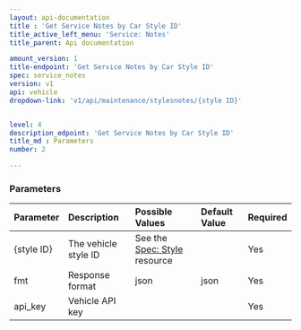 ```yaml
---
layout: api-documentation
title : 'Get Service Notes by Car Style ID'
title_active_left_menu: 'Service: Notes'
title_parent: Api documentation

amount_version: 1
title-endpoint: 'Get Service Notes by Car Style ID'
spec: service_notes
version: v1
api: vehicle
dropdown-link: 'v1/api/maintenance/stylesnotes/{style ID}'


level: 4
description_edpoint: 'Get Service Notes by Car Style ID'
title_md : Parameters
number: 2

---
```


### Parameters

| Parameter  | Description                           | Possible Values   | Default Value | Required |
|:-----------|:--------------------------------------|:----------------- |:------------- |:-------- |
| {style ID} | The vehicle style ID                  | See the [Spec: Style](/api-documentation/vehicle/spec_style/v2/) resource | | Yes     |
| fmt        | Response format                       | json              | json          | Yes      |
| api_key    | Vehicle API key                       |                   |               | Yes      |
